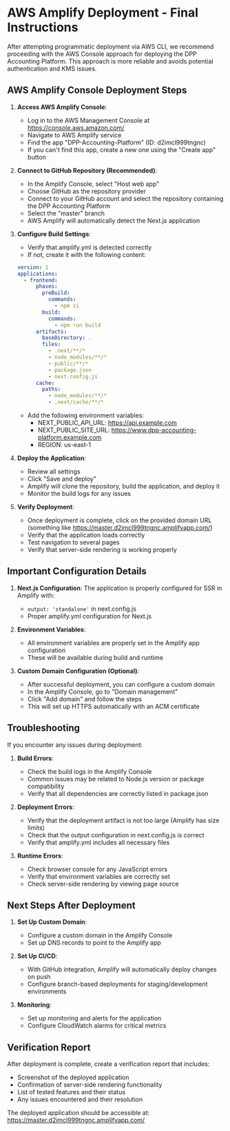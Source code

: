 # AWS Amplify Deployment - Final Instructions

After attempting programmatic deployment via AWS CLI, we recommend proceeding with the AWS Console approach for deploying the DPP Accounting Platform. This approach is more reliable and avoids potential authentication and KMS issues.

## AWS Amplify Console Deployment Steps

1. **Access AWS Amplify Console**:
   - Log in to the AWS Management Console at https://console.aws.amazon.com/
   - Navigate to AWS Amplify service
   - Find the app "DPP-Accounting-Platform" (ID: d2imcl999tngnc)
   - If you can't find this app, create a new one using the "Create app" button

2. **Connect to GitHub Repository (Recommended)**:
   - In the Amplify Console, select "Host web app"
   - Choose GitHub as the repository provider
   - Connect to your GitHub account and select the repository containing the DPP Accounting Platform
   - Select the "master" branch
   - AWS Amplify will automatically detect the Next.js application

3. **Configure Build Settings**:
   - Verify that amplify.yml is detected correctly
   - If not, create it with the following content:
   ```yaml
   version: 1
   applications:
     - frontend:
         phases:
           preBuild:
             commands:
               - npm ci
           build:
             commands:
               - npm run build
         artifacts:
           baseDirectory: .
           files:
             - .next/**/*
             - node_modules/**/*
             - public/**/*
             - package.json
             - next.config.js
         cache:
           paths:
             - node_modules/**/*
             - .next/cache/**/*
   ```
   
   - Add the following environment variables:
     - NEXT_PUBLIC_API_URL: https://api.example.com
     - NEXT_PUBLIC_SITE_URL: https://www.dpp-accounting-platform.example.com
     - REGION: us-east-1

4. **Deploy the Application**:
   - Review all settings
   - Click "Save and deploy"
   - Amplify will clone the repository, build the application, and deploy it
   - Monitor the build logs for any issues

5. **Verify Deployment**:
   - Once deployment is complete, click on the provided domain URL (something like https://master.d2imcl999tngnc.amplifyapp.com/)
   - Verify that the application loads correctly
   - Test navigation to several pages
   - Verify that server-side rendering is working properly

## Important Configuration Details

1. **Next.js Configuration**:
   The application is properly configured for SSR in Amplify with:
   - `output: 'standalone'` in next.config.js
   - Proper amplify.yml configuration for Next.js

2. **Environment Variables**:
   - All environment variables are properly set in the Amplify app configuration
   - These will be available during build and runtime

3. **Custom Domain Configuration (Optional)**:
   - After successful deployment, you can configure a custom domain
   - In the Amplify Console, go to "Domain management"
   - Click "Add domain" and follow the steps
   - This will set up HTTPS automatically with an ACM certificate

## Troubleshooting

If you encounter any issues during deployment:

1. **Build Errors**:
   - Check the build logs in the Amplify Console
   - Common issues may be related to Node.js version or package compatibility
   - Verify that all dependencies are correctly listed in package.json

2. **Deployment Errors**:
   - Verify that the deployment artifact is not too large (Amplify has size limits)
   - Check that the output configuration in next.config.js is correct
   - Verify that amplify.yml includes all necessary files

3. **Runtime Errors**:
   - Check browser console for any JavaScript errors
   - Verify that environment variables are correctly set
   - Check server-side rendering by viewing page source

## Next Steps After Deployment

1. **Set Up Custom Domain**:
   - Configure a custom domain in the Amplify Console
   - Set up DNS records to point to the Amplify app

2. **Set Up CI/CD**:
   - With GitHub integration, Amplify will automatically deploy changes on push
   - Configure branch-based deployments for staging/development environments

3. **Monitoring**:
   - Set up monitoring and alerts for the application
   - Configure CloudWatch alarms for critical metrics

## Verification Report

After deployment is complete, create a verification report that includes:
- Screenshot of the deployed application
- Confirmation of server-side rendering functionality
- List of tested features and their status
- Any issues encountered and their resolution

The deployed application should be accessible at:
https://master.d2imcl999tngnc.amplifyapp.com/